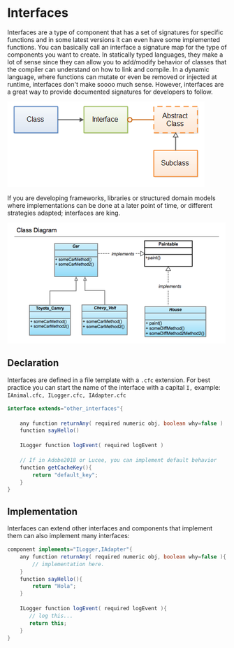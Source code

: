 # Interfaces

Interfaces are a type of component that has a set of signatures for specific functions and in some latest versions it can even have some implemented functions.  You can basically call an interface a signature map for the type of components you want to create.  In statically typed languages, they make a lot of sense since they can allow you to add/modify behavior of classes that the compiler can understand on how to link and compile.   In a dynamic language, where functions can mutate or even be removed or injected at runtime, interfaces don't make soooo much sense.  However, interfaces are a great way to provide documented signatures for developers to follow.

![](../../.gitbook/assets/interfaces-vs-abstract-classes-1.png)

If you are developing frameworks, libraries or structured domain models where implementations can be done at a later point of time, or different strategies adapted; interfaces are king.

![](../../.gitbook/assets/6a00e5501e33db8834016302f63fc2970d-500wi.png)

## Declaration

Interfaces are defined in a file template with a `.cfc` extension.  For best practice you can start the name of the interface with a capital `I,` example: `IAnimal.cfc, ILogger.cfc, IAdapter.cfc`

```java
interface extends="other_interfaces"{

    any function returnAny( required numeric obj, boolean why=false )
    function sayHello()
    
    ILogger function logEvent( required logEvent )
    
    // If in Adobe2018 or Lucee, you can implement default behavior
    function getCacheKey(){
        return "default_key";
    }
}
```

## Implementation

Interfaces can extend other interfaces and components that implement them can also implement many interfaces:

```java
component implements="ILogger,IAdapter"{
    any function returnAny( required numeric obj, boolean why=false ){
        // implementation here.
    }
    function sayHello(){
        return "Hola";
    }
    
    ILogger function logEvent( required logEvent ){
       // log this...
       return this;
    }
}
```



